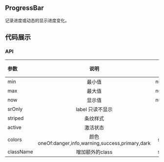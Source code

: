 ## ProgressBar

记录进度或动态的显示进度变化。

## 代码展示

### API

|参数|说明|类型|默认值|
|:--|:---:|:--:|---:|
|min|最小值|number|0|
|max|最大值|number|100|
|now|显示值|number |-|
|srOnly|label 只读不显示|bool|false|
|striped|条纹样式|bool|false|
|active|激活状态|bool|false|
|colors|颜色oneOf:danger,info,warning,success,primary,dark|string|-|
|className|增加额外的class|string|''|



